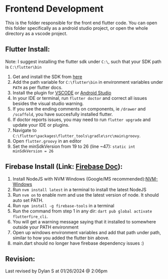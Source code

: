 # Frontend Development
This is the folder responsible for the front end flutter code.
You can open this folder specifically as a android studio project, or
open the whole directory as a vscode project.

## Flutter Install:
Note: I suggest installing the flutter sdk under `C:\`, such that your SDK path is `C:\flutter\bin`
1. Get and install the SDK from [here](https://docs.flutter.dev/get-started/install/windows/desktop?tab=download)
2. Add the path variable for `C:\flutter\bin` in environment variables under `PATH` as per flutter docs.
3. Install the plugin for [VSCODE](https://docs.flutter.dev/get-started/editor?tab=vscode) or [Android Studio](https://docs.flutter.dev/get-started/editor?tab=androidstudio)
4. In your IDE or terminal, run `flutter doctor` and correct all issues besides the visual studio warning.
5. If you see the ending comments on components, ie `/drawer` and `/scaffold`, you have succesfully installed flutter.
6. If doctor reports issues, you may need to run `flutter upgrade` and update your IDE or plugins.
7. Navigate to `C:\flutter\packages\flutter_tools\gradle\src\main\groovy`.
8. Open `flutter.groovy` in an editor
9. Set the minSdkVersion from 19 to 26 (line ~47): `static int minSdkVersion = 26`

## Firebase Install (Link: [Firebase Doc](https://firebase.google.com/docs/flutter/setup?platform=android)):
1. Install NodeJS with NVM Windows (Google/MS recommended):[NVM-Windows](https://github.com/coreybutler/nvm-windows)
2. Run `nvm install latest` in a terminal to install the latest NodeJS
3. Run `nvm on` to enable nvm and use the latest version of node. It should auto set PATH.
4. Run `npm install -g firebase-tools` in a terminal
5. Run the command from step 1 in any dir: `dart pub global activate flutterfire_cli`.
6. You will get a warning message saying that it installed to somewhere outside your PATH environment
7. Open up windows environment variables and add that path under path, similar to how you added the flutter bin above.
8. main.dart should no longer have firebase dependency issues :)

## Revision:
Last revised by Dylan S at 01/26/2024 @ 2:06pm